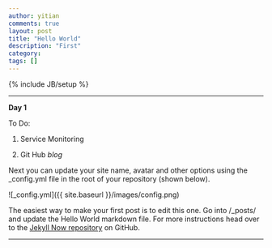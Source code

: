 ```yaml
---
author: yitian
comments: true
layout: post
title: "Hello World"
description: "First"
category: 
tags: []
---
```




{% include JB/setup %}


---

__Day 1__

To Do: 

1. Service Monitoring 

2. Git Hub *blog* 

Next you can update your site name, avatar and other options using the _config.yml file in the root of your repository (shown below).

![_config.yml]({{ site.baseurl }}/images/config.png)

The easiest way to make your first post is to edit this one. Go into /_posts/ and update the Hello World markdown file. For more instructions head over to the [Jekyll Now repository](https://github.com/barryclark/jekyll-now) on GitHub.

---